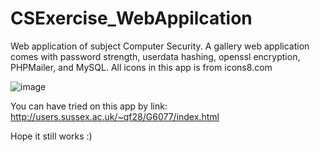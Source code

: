 # CSExercise_WebAppilcation
Web application of subject Computer Security. A gallery web application comes with password strength, userdata hashing, openssl encryption, PHPMailer, and MySQL. All icons in this app is from icons8.com

![image](https://user-images.githubusercontent.com/83911295/172720579-2252662c-0866-4c16-974a-7ce00c4558d9.png)

You can have tried on this app by link: 
http://users.sussex.ac.uk/~qf28/G6077/index.html

Hope it still works :)

